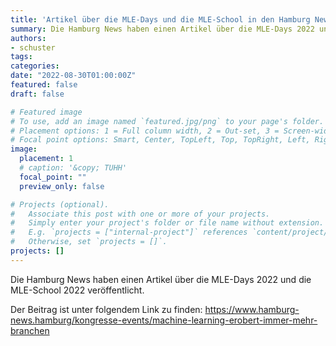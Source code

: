 ```yaml
---
title: 'Artikel über die MLE-Days und die MLE-School in den Hamburg News'
summary: Die Hamburg News haben einen Artikel über die MLE-Days 2022 und die MLE-School 2022 veröffentlicht.
authors:
- schuster
tags:
categories:
date: "2022-08-30T01:00:00Z"
featured: false
draft: false

# Featured image
# To use, add an image named `featured.jpg/png` to your page's folder.
# Placement options: 1 = Full column width, 2 = Out-set, 3 = Screen-width
# Focal point options: Smart, Center, TopLeft, Top, TopRight, Left, Right, BottomLeft, Bottom, BottomRight
image:
  placement: 1
  # caption: '&copy; TUHH'
  focal_point: ""
  preview_only: false

# Projects (optional).
#   Associate this post with one or more of your projects.
#   Simply enter your project's folder or file name without extension.
#   E.g. `projects = ["internal-project"]` references `content/project/deep-learning/index.md`.
#   Otherwise, set `projects = []`.
projects: []
---
```


Die Hamburg News haben einen Artikel über die MLE-Days 2022 und die MLE-School 2022 veröffentlicht.

Der Beitrag ist unter folgendem Link zu finden: https://www.hamburg-news.hamburg/kongresse-events/machine-learning-erobert-immer-mehr-branchen
